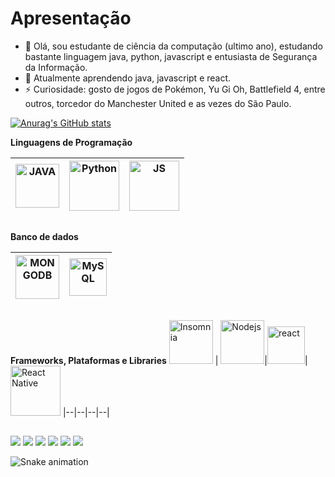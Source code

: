 # Apresentação
- 👋 Olá, sou estudante de ciência da computação (ultimo ano), estudando bastante linguagem java, python, javascript e entusiasta de Segurança da Informação.
- 🌱 Atualmente aprendendo java, javascript e react.    
- ⚡️ Curiosidade: gosto de jogos de Pokémon, Yu Gi Oh, Battlefield 4, entre outros, torcedor do Manchester United e as vezes do São Paulo.   

   
[![Anurag's GitHub stats](https://github-readme-stats.vercel.app/api?username=GustavoJuliao&theme=radical)](https://github.com/anuraghazra/github-readme-stats)

**Linguagens de Programação**

<img alt="JAVA" title="Java" width="70px" src="https://img.shields.io/badge/Java-ED8B00?style=for-the-badge&logo=java&logoColor=white"> | <img title="Python" alt="Python" width="80px" src="https://img.shields.io/badge/Python-14354C?style=for-the-badge&logo=python&logoColor=white" />|<img alt="JS" title="JavaScript" width="80px" src="https://img.shields.io/badge/JavaScript-323330?style=for-the-badge&logo=javascript&logoColor=F7DF1E">
|--|--|--|

  ##
**Banco de dados**

<img alt="MONGODB" title="MongoDB" width="70px" src="https://img.shields.io/badge/MongoDB-%234ea94b.svg?style=for-the-badge&logo=mongodb&logoColor=white"> | <img title="MySQL" alt="MySQL" width="60px" src="https://img.shields.io/badge/mysql-%2300f.svg?style=for-the-badge&logo=mysql&logoColor=white" />
|--|--|

  ##
  
  **Frameworks, Plataformas e Libraries**
 <img alt="Insomnia" title="Insomnia" width="70px" src="https://img.shields.io/badge/Insomnia-black?style=for-the-badge&logo=insomnia&logoColor=5849BE"> | <img title="Node.js" alt="Nodejs" width="70px" src="https://img.shields.io/badge/node.js-6DA55F?style=for-the-badge&logo=node.js&logoColor=white" />|<img alt="react" title="React" width="60px" src="https://img.shields.io/badge/react-%2320232a.svg?style=for-the-badge&logo=react&logoColor=%2361DAFB">|<img alt="React Native" title="React Native" width="80px" src="https://img.shields.io/badge/react_native-%2320232a.svg?style=for-the-badge&logo=react&logoColor=%2361DAFB">
|--|--|--|--|

 ##
 
<div> 
  <a href="https://twitter.com/banjuliao" target="_blank"><img src="https://img.shields.io/badge/Twitter-1DA1F2?style=for-the-badge&logo=twitter&logoColor=white" target="_blank"></a>
  <a href="https://instagram.com/gustav.oj" target="_blank"><img src="https://img.shields.io/badge/-Instagram-%23E4405F?style=for-the-badge&logo=instagram&logoColor=white" target="_blank"></a>
 	<a href="https://www.twitch.tv/fikcheii" target="_blank"><img src="https://img.shields.io/badge/Twitch-9146FF?style=for-the-badge&logo=twitch&logoColor=white" target="_blank"></a>
 </a> 
  <a href = "mailto:gustavo.sjuliao@gmail.com"><img src="https://img.shields.io/badge/-Gmail-%23333?style=for-the-badge&logo=gmail&logoColor=white" target="_blank"></a>
  <a href = "https://steamcommunity.com/id/fikchei/"><img src="https://img.shields.io/badge/Steam-000000?style=for-the-badge&logo=steam&logoColor=white" target="_blank"></a>
  <a href="https://www.linkedin.com/in/gustavo-s-juliao-11s" target="_blank"><img src="https://img.shields.io/badge/-LinkedIn-%230077B5?style=for-the-badge&logo=linkedin&logoColor=white" target="_blank"></a> 
 
  ![Snake animation](https://github.com/GustavoJuliao/GustavoJuliao/blob/output/github-contribution-grid-snake.svg)
 
</div>

